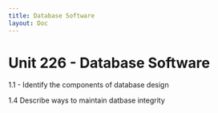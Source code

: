 ```yaml
---
title: Database Software
layout: Doc
---
```


# Unit 226 - Database Software

1.1 - Identify the components of database design

1.4 Describe ways to maintain datbase integrity